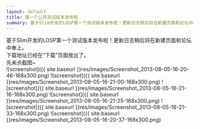 ```yaml
---
layout: default
title: 第一个公开测试版本发布啦
summary: 基于Slim开发的LOSP第一个测试版本发布啦！更新日志稍后将在新建页面和论坛中奉上。<br />下载地址已经在“下载”页面放出了。<br />先来点截图~
---
```

基于Slim开发的LOSP第一个测试版本发布啦！更新日志稍后将在新建页面和论坛中奉上。  
下载地址已经在“下载”页面放出了。  
先来点截图~  
![screenshot]({{ site.baseurl }}res/images/Screenshot_2013-08-05-16-20-46-168x300.png)
![screenshot]({{ site.baseurl }}res/images/Screenshot_2013-08-05-16-21-00-168x300.png)
![screenshot]({{ site.baseurl }}res/images/Screenshot_2013-08-05-16-21-16-168x300.png)
![screenshot]({{ site.baseurl }}res/images/Screenshot_2013-08-05-16-21-25-168x300.png)
![screenshot]({{ site.baseurl }}res/images/Screenshot_2013-08-05-16-21-33-168x300.png)
![screenshot]({{ site.baseurl }}res/images/Screenshot_2013-08-05-16-20-37-168x300.png)
